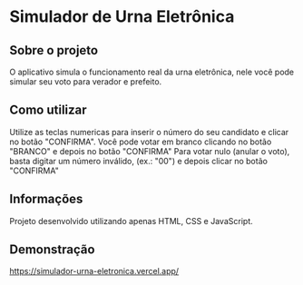 # Simulador de Urna Eletrônica

## Sobre o projeto

O aplicativo simula o funcionamento real da urna eletrônica, nele você pode simular seu voto para verador e prefeito.

## Como utilizar

Utilize as teclas numericas para inserir o número do seu candidato e clicar no botão "CONFIRMA".
Você pode votar em branco clicando no botão "BRANCO" e depois no botão "CONFIRMA"
Para votar nulo (anular o voto), basta digitar um número inválido, (ex.: "00") e depois clicar no botão "CONFIRMA"

## Informações

Projeto desenvolvido utilizando apenas HTML, CSS e JavaScript.

## Demonstração

https://simulador-urna-eletronica.vercel.app/
